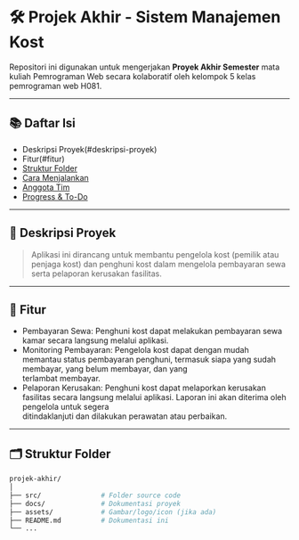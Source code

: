 # 🛠️ Projek Akhir - Sistem Manajemen Kost

Repositori ini digunakan untuk mengerjakan **Proyek Akhir Semester** mata kuliah Pemrograman Web secara kolaboratif oleh kelompok 5 kelas pemrograman web H081.

---

## 📚 Daftar Isi
- Deskripsi Proyek(#deskripsi-proyek)
- Fitur(#fitur)
- [Struktur Folder](#struktur-folder)
- [Cara Menjalankan](#cara-menjalankan)
- [Anggota Tim](#anggota-tim)
- [Progress & To-Do](#progress--to-do)

---

## 🧾 Deskripsi Proyek
> Aplikasi ini dirancang untuk membantu pengelola kost (pemilik atau penjaga kost) dan penghuni kost dalam mengelola pembayaran sewa serta pelaporan kerusakan fasilitas.

 ---
 
## 🎯 Fitur
- Pembayaran Sewa: Penghuni kost dapat melakukan pembayaran sewa kamar secara langsung melalui aplikasi.
- Monitoring Pembayaran: Pengelola kost dapat dengan mudah memantau status pembayaran penghuni, termasuk siapa yang sudah membayar, yang belum membayar, dan yang       
  terlambat membayar.
- Pelaporan Kerusakan: Penghuni kost dapat melaporkan kerusakan fasilitas secara langsung melalui aplikasi. Laporan ini akan diterima oleh pengelola untuk segera    
  ditindaklanjuti dan dilakukan perawatan atau perbaikan.

---

## 🗂️ Struktur Folder

```bash
projek-akhir/
│
├── src/               # Folder source code
├── docs/              # Dokumentasi proyek
├── assets/            # Gambar/logo/icon (jika ada)
├── README.md          # Dokumentasi ini
└── ...
